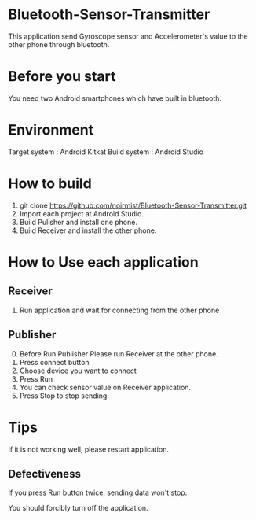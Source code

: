 # Bluetooth-Sensor-Transmitter
This application send Gyroscope sensor and Accelerometer's value to the other phone through bluetooth.

# Before you start
You need two Android smartphones which have built in bluetooth.

# Environment

Target system : Android Kitkat
Build system  : Android Studio

# How to build
1. git clone https://github.com/noirmist/Bluetooth-Sensor-Transmitter.git
2. Import each project at Android Studio.
3. Build Pulisher and install one phone.
4. Build Receiver and install the other phone.

# How to Use each application
## Receiver
1. Run application and wait for connecting from the other phone

## Publisher
0. Before Run Publisher Please run Receiver at the other phone.
1. Press connect button
2. Choose device you want to connect
3. Press Run
4. You can check sensor value on Receiver application.
5. Press Stop to stop sending.

# Tips
If it is not working well, please restart application.

## Defectiveness
If you press Run button twice, sending data won't stop.

You should forcibly turn off the application.


